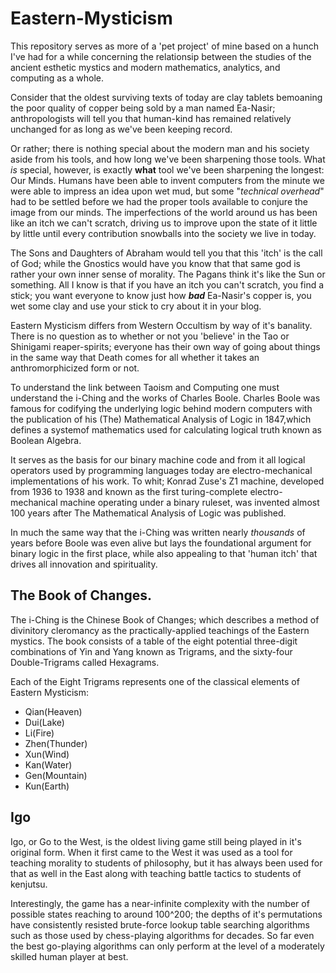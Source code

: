 # Eastern-Mysticism
This repository serves as more of a 'pet project' of mine based on a hunch I've had for a while concerning the relationsip between
the studies of the ancient esthetic mystics and modern mathematics, analytics, and computing as a whole.

Consider that the oldest surviving texts of today are clay tablets bemoaning the poor quality of copper being sold by a man named
Ea-Nasir; anthropologists will tell you that human-kind has remained relatively unchanged for as long as we've been keeping record.

Or rather; there is nothing special about the modern man and his society aside from his tools, and how long we've been sharpening those
tools.  What _is_ special, however, is exactly **what** tool we've been sharpening the longest: Our Minds.  Humans have been able to
invent computers from the minute we were able to impress an idea upon wet mud, but some "_technical overhead_" had to be settled before
we had the proper tools available to conjure the image from our minds.  The imperfections of the world around us has been like an itch
we can't scratch, driving us to improve upon the state of it little by little until every contribution snowballs into the society
we live in today.

The Sons and Daughters of Abraham would tell you that this 'itch' is the call of God; while the Gnostics would have you know that that
same god is rather your own inner sense of morality. The Pagans think it's like the Sun or something.  All I know is that if you have
an itch you can't scratch, you find a stick; you want everyone to know just how __*bad*__ Ea-Nasir's copper is, you wet some clay
and use your stick to cry about it in your blog.

Eastern Mysticism differs from Western Occultism by way of it's banality.  There is no question as to whether or not you 'believe' in
the Tao or Shinigami reaper-spirits; everyone has their own way of going about things in the same way that Death comes for all
whether it takes an anthromorphicized form or not.

To understand the link between Taoism and Computing one must understand the i-Ching and the works of Charles Boole.  Charles Boole
was famous for codifying the underlying logic behind modern computers with the publication of his (The) Mathematical Analysis of Logic
in 1847,which defines a systemof mathematics used for calculating logical truth known as Boolean Algebra.

It serves as the basis for our binary machine code and from it all logical operators used by programming languages today are
electro-mechanical implementations of his work.  To whit; Konrad Zuse's Z1 machine, developed from 1936 to 1938 and known as the first
turing-complete electro-mechanical machine operating under a binary ruleset, was invented almost 100 years after The Mathematical
Analysis of Logic was published.

In much the same way that the i-Ching was written nearly _thousands_ of years before Boole was even alive but lays the foundational
argument for binary logic in the first place, while also appealing to that 'human itch' that drives all innovation and spirituality.


## The Book of Changes.
The i-Ching is the Chinese Book of Changes; which describes a method of divinitory cleromancy as the
practically-applied teachings of the Eastern mystics.  The book consists of a table of the eight potential
three-digit combinations of Yin and Yang known as Trigrams, and the sixty-four Double-Trigrams called Hexagrams.

Each of the Eight Trigrams represents one of the classical elements of Eastern Mysticism:  
  - Qian(Heaven)
  - Dui(Lake)
  - Li(Fire)
  - Zhen(Thunder)
  - Xun(Wind)
  - Kan(Water)
  - Gen(Mountain)
  - Kun(Earth)


## Igo
Igo, or Go to the West, is the oldest living game still being played in it's original form.  When it first came
to the West it was used as a tool for teaching morality to students of philosophy, but it has always been used
for that as well in the East along with teaching battle tactics to students of kenjutsu.

Interestingly, the game has a near-infinite complexity with the number of possible states reaching to around 100^200;
the depths of it's permutations have consistently resisted brute-force lookup table searching algorithms such as those used
by chess-playing algorithms for decades. So far even the best go-playing algorithms can only perform at the level
of a moderately skilled human player at best.


